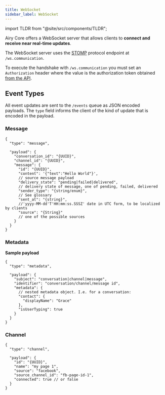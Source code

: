 ```yaml
---
title: WebSocket
sidebar_label: WebSocket
---
```


import TLDR from "@site/src/components/TLDR";

<TLDR>

Airy Core offers a WebSocket server that allows clients to **connect and receive
near real-time updates**.

</TLDR>

The WebSocket server uses the
[STOMP](https://en.wikipedia.org/wiki/Streaming_Text_Oriented_Messaging_Protocol)
protocol endpoint at `/ws.communication`.

To execute the handshake with `/ws.communication` you must set an
`Authorization` header where the value is the authorization token obtained [from
the API](/api/introduction#authentication).

## Event Types

All event updates are sent to the `/events` queue as JSON encoded payloads. The `type`
field informs the client of the kind of update that is encoded in the payload.

### Message

```json5
{
  "type": "message",

  "payload": {
    "conversation_id": "{UUID}",
    "channel_id": "{UUID}",
    "message": {
      "id": "{UUID}",
      "content": '{"text":"Hello World"}',
      // source message payload
      "delivery_state": "pending|failed|delivered",
      // delivery state of message, one of pending, failed, delivered
      "sender_type": "{string/enum}",
      // See glossary
      "sent_at": "{string}",
      //'yyyy-MM-dd'T'HH:mm:ss.SSSZ' date in UTC form, to be localized by clients
      "source": "{String}"
      // one of the possible sources
    }
  }
}
```

### Metadata

**Sample payload**

```json5
{
  "type": "metadata",

  "payload": {
    "subject": "conversation|channel|message",
    "identifier": "conversation/channel/message id",
    "metadata": {
      // nested metadata object. I.e. for a conversation:
      "contact": {
        "displayName": "Grace"
      },
      "isUserTyping": true
    }
  }
}
```

### Channel

```json5
{
  "type": "channel",

  "payload": {
    "id": "{UUID}",
    "name": "my page 1",
    "source": "facebook",
    "source_channel_id": "fb-page-id-1",
    "connected": true // or false
  }
}
```
